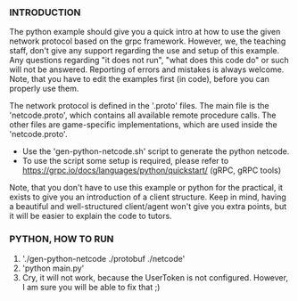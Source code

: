 ### INTRODUCTION ###

The python example should give you a quick intro at how to use the given network protocol based on the grpc framework.
However, we, the teaching staff, don't give any support regarding the use and setup of this example.
Any questions regarding "it does not run", "what does this code do" or such will not be answered.
Reporting of errors and mistakes is always welcome.
Note, that you have to edit the examples first (in code), before you can properly use them.

The network protocol is defined in the '.proto' files.
The main file is the 'netcode.proto', which contains all available remote procedure calls.
The other files are game-specific implementations, which are used inside the 'netcode.proto'.

- Use the 'gen-python-netcode.sh' script to generate the python netcode.
- To use the script some setup is required, please refer to https://grpc.io/docs/languages/python/quickstart/ (gRPC, gRPC tools)

Note, that you don't have to use this example or python for the practical, it exists to give you an introduction of a client structure.
Keep in mind, having a beautiful and well-structured client/agent won't give you extra points, but it will be easier to explain the code to tutors.


### PYTHON, HOW TO RUN ###

1. './gen-python-netcode ./protobuf ./netcode'
2. 'python main.py'
3. Cry, it will not work, because the UserToken is not configured. However, I am sure you will be able to fix that ;)
